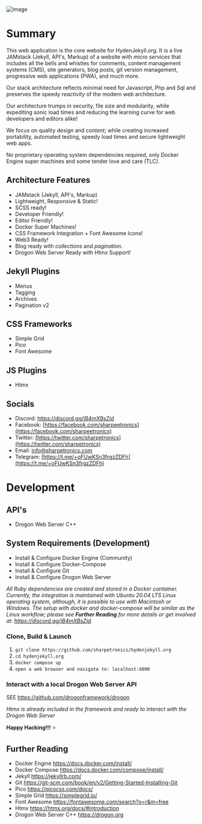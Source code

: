 ![image](https://user-images.githubusercontent.com/18726788/236066158-fd14adbb-d033-47aa-96a2-de9f188d44db.png)


# Summary
This web application is the core website for HydenJekyll.org. It is a live JAMstack (Jekyll, API's, Markup) of a website with *micro services* that includes all the bells and whistles for comments, content management systems (CMS), site generators, blog posts, git version management, progressive web applications (PWA), and much more.

Our stack architecture reflects minimal need for Javascript, Php and Sql and preserves the speedy *reactivity* of the modern web architecture.

Our architecture trumps in security, file size and modularity, while expediting sonic load times and reducing the learning curve for web developers and editors alike!

We focus on quality *design* and *content*; while creating increased portability, automated testing, speedy load times and secure lightweight web apps.

No proprietary operating system dependencies required, only Docker Engine super machines and some tender love and care (TLC).

## Architecture Features
* JAMstack (Jekyll, API's, Markup)
* Lightweight, Responsive & Static!
* SCSS ready!
* Developer Friendly!
* Editor Friendly!
* Docker Super Machines!
* CSS Framework Integration + Font Awesome Icons!
* Web3 Ready!
* Blog ready with *collections* and *pagination*.
* Drogon Web Server Ready with Htmx Support!

## Jekyll Plugins
* Menus
* Tagging
* Archives
* Pagination v2

## CSS Frameworks
* Simple Grid
* Pico
* Font Awesome

## JS Plugins
* Htmx 

## Socials
* Discord: https://discord.gg/jB4mXBsZjd
* Facebook: [https://facebook.com/sharpeetronics](https://facebook.com/sharpeetronics)
* Twitter: [https://twitter.com/sharpetronics](https://twitter.com/sharpetronics)
* Email: info@sharpetronics.com
* Telegram: [https://t.me/+oFUwKSn3frgzZDFh](https://t.me/+oFUwKSn3frgzZDFh)

# Development

## API's
* Drogon Web Server C++

## System Requirements (Development)
* Install & Configure Docker Engine (Community)
* Install & Configure Docker-Compose
* Install & Configure Git
* Install & Configure Drogon Web Server

*All Ruby dependencies are created and stored in a Docker container.*
*Currently, the integration is maintained with Ubuntu 20.04 LTS Linux operating system, although, it is possible to use with Macintosh or Windows. The setup with docker and docker-compose will be similar as the Linux workflow; please see **Further Reading** for more details or get involved at: https://discord.gg/jB4mXBsZjd.*

### Clone, Build & Launch
1. ```git clone https://github.com/sharpetronics/hydenjekyll.org```
2. ```cd hydenjekyll.org```
3. ```docker compose up```
4. ```open a web browser and navigate to: localhost:4000```

### Interact with a local Drogon Web Server API
SEE https://github.com/drogonframework/drogon

*Htmx is already included in the framework and ready to interact with the Drogon Web Server*

**Happy Hacking!!!** :star:

## Further Reading
* Docker Engine https://docs.docker.com/install/
* Docker Compose https://docs.docker.com/compose/install/
* Jekyll https://jekyllrb.com/
* Git https://git-scm.com/book/en/v2/Getting-Started-Installing-Git
* Pico https://picocss.com/docs/
* Simple Grid https://simplegrid.io/
* Font Awesome https://fontawesome.com/search?o=r&m=free
* Htmx https://htmx.org/docs/#introduction
* Drogon Web Server C++ https://drogon.org

